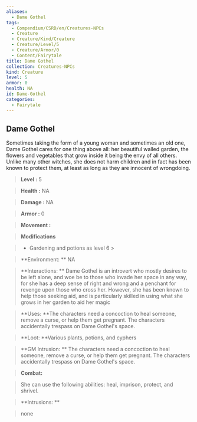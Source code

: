 ```yaml
---
aliases:
  - Dame Gothel
tags:
  - Compendium/CSRD/en/Creatures-NPCs
  - Creature
  - Creature/Kind/Creature
  - Creature/Level/5
  - Creature/Armor/0
  - Content/Fairytale
title: Dame Gothel
collection: Creatures-NPCs
kind: Creature
level: 5
armor: 0
health: NA
id: Dame-Gothel
categories:
  - Fairytale
---
```

## Dame Gothel  
  
Sometimes taking the form of a young woman and sometimes an old one, Dame Gothel cares for one thing above all: her beautiful walled garden, the flowers and vegetables that grow inside it being the envy of all others. Unlike many other witches, she does not harm children and in fact has been known to protect them, at least as long as they are innocent of wrongdoing.  
  

  
  
  
> **Level :** 5  
  
> **Health :** NA  
  
> **Damage :** NA  
  
> **Armor :** 0  
  
> **Movement :**   
  
> **Modifications**  
  
>- Gardening and potions as level 6 >
  
>  
  
> **Environment: ** NA  
  
> **Interactions: ** Dame Gothel is an introvert who mostly desires to be left alone, and woe be to those who invade her space in any way, for she has a deep sense of right and wrong and a penchant for revenge upon those who cross her. However, she has been known to help those seeking aid, and is particularly skilled in using what she grows in her garden to aid her magic  
  
> **Uses: **The characters need a concoction to heal someone, remove a curse, or help them get pregnant. The characters accidentally trespass on Dame Gothel's space.  
  
> **Loot: **Various plants, potions, and cyphers  
  
> **GM Intrusion: ** The characters need a concoction to heal someone, remove a curse, or help them get pregnant. The characters accidentally trespass on Dame Gothel's space.  
  

  
> **Combat:** 
  
> She can use the following abilities: heal, imprison, protect, and shrivel.  
  
  
  

  
> **Intrusions: ** 
  
> none  
  
